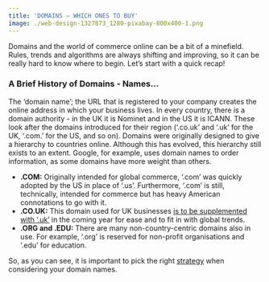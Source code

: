 ```yaml
---
title: 'DOMAINS – WHICH ONES TO BUY'
image: ./web-design-1327873_1280-pixabay-800x400-1.png
---
```


Domains and the world of commerce online can be a bit of a minefield. Rules, trends and algorithms are always shifting and improving, so it can be really hard to know where to begin. Let’s start with a quick recap!

### A Brief History of Domains - Names…

The ‘domain name’; the URL that is registered to your company creates the online address in which your business lives. In every country, there is a domain authority - in the UK it is Nominet and in the US it is ICANN. These look after the domains introduced for their region (‘.co.uk’ and ‘.uk’ for the UK, ‘.com.’ for the US, and so on). Domains were originally designed to give a hierarchy to countries online. Although this has evolved, this hierarchy still exists to an extent. Google, for example, uses domain names to order information, as some domains have more weight than others.

- **.COM:** Originally intended for global commerce, ‘.com’ was quickly adopted by the US in place of ‘.us’. Furthermore, ‘.com’ is still, technically, intended for commerce but has heavy American connotations to go with it.
- **.CO.UK:** This domain used for UK businesses [is to be supplemented with ‘.uk’](https://ebp-copy.eblue-hosting.co.uk/blog/2018-year-of-the-uk-domain/) in the coming year for ease and to fit in with global trends.
- **.ORG and .EDU:** There are many non-country-centric domains also in use. For example, ‘.org’ is reserved for non-profit organisations and ‘.edu’ for education.

So, as you can see, it is important to pick the right [strategy](https://ebp-copy.eblue-hosting.co.uk/services/consultancy/) when considering your domain names.
